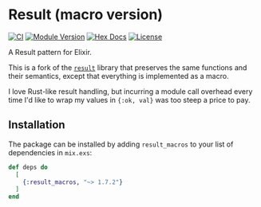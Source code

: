 # Result (macro version)

[![CI](https://github.com/kzemek/result_macros/actions/workflows/ci.yaml/badge.svg)](https://github.com/kzemek/result_macros/actions/workflows/ci.yaml)
[![Module Version](https://img.shields.io/hexpm/v/result_macros.svg)](https://hex.pm/packages/result_macros)
[![Hex Docs](https://img.shields.io/badge/hex-docs-lightgreen.svg)](https://hexdocs.pm/result_macros/)
[![License](https://img.shields.io/hexpm/l/result_macros.svg)](https://github.com/kzemek/result_macros/blob/main/LICENSE)

A Result pattern for Elixir.

This is a fork of the [`result`](https://github.com/iodevs/result) library that preserves the same
functions and their semantics, except that everything is implemented as a macro.

I love Rust-like result handling, but incurring a module call overhead every time I'd like to wrap
my values in `{:ok, val}` was too steep a price to pay.

## Installation

The package can be installed by adding `result_macros` to your list of dependencies in `mix.exs`:

```elixir
def deps do
  [
    {:result_macros, "~> 1.7.2"}
  ]
end
```
